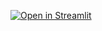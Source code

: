 [![Open in Streamlit](https://img.shields.io/badge/Open%20App-Streamlit-red?style=for-the-badge)](https://personallibrarymanageerrr.streamlit.app/)

